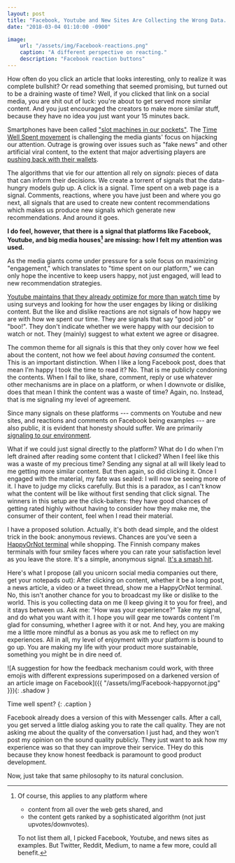 ```yaml
---
layout: post
title: "Facebook, Youtube and New Sites Are Collecting the Wrong Data. Here's What They Should Learn From a Finnish Startup."
date: "2018-03-04 01:10:00 -0900"

image:
    url: "/assets/img/Facebook-reactions.png"
    caption: "A different perspective on reacting."
    description: "Facebook reaction buttons"
---
```


How often do you click an article that looks interesting, only to realize it was complete bullshit? Or read something that seemed promising, but turned out to be a draining waste of time? Well, if you clicked that link on a social media, you are shit out of luck: you're about to get served more similar content. And you just encouraged the creators to make more similar stuff, because they have no idea you just want your 15 minutes back.

Smartphones have been called ["slot machines in our pockets"](http://www.spiegel.de/international/zeitgeist/smartphone-addiction-is-part-of-the-design-a-1104237.html). The [Time Well Spent movement](http://humanetech.com/) is challenging the media giants' focus on hijacking our attention. Outrage is growing over issues such as "fake news" and other artificial viral content, to the extent that major advertising players are [pushing back with their wallets](http://www.foodingredientsfirst.com/news/unilevers-advertising-ultimatum-to-facebook-and-google-clean-up-toxic-content.html).

The algorithms that vie for our attention all rely on *signals*: pieces of data that can inform their decisions. We create a torrent of signals that the data-hungry models gulp up. A click is a signal. Time spent on a web page is a signal. Comments, reactions, where you have just been and where you go next, all signals that are used to create new content recommendations which makes us produce new signals which generate new recommendations. And around it goes.

**I do feel, however, that there is a signal that platforms like Facebook, Youtube, and big media houses[^platforms] are missing: how I felt my attention was used.**

As the media giants come under pressure for a sole focus on maximizing "engagement," which translates to "time spent on our platform," we can only hope the incentive to keep users happy, not just engaged, will lead to new recommendation strategies.

[Youtube maintains that they already optimize for more than watch time](https://www.theguardian.com/technology/2018/feb/02/how-youtubes-algorithm-distorts-truth) by using surveys and looking for how the user engages by liking or disliking content. But the like and dislike reactions are not signals of how happy we are with how we spent our time. They are signals that say "good job" or "boo!". They don't indicate whether we were happy with our decision to watch or not. They (mainly) suggest to what extent we agree or disagree.

The common theme for all signals is this that they only cover how we feel about the content, not how we feel about *having consumed* the content. This is an important distinction. When I like a long Facebook post, does that mean I'm happy I took the time to read it? No. That is me publicly condoning the contents. When I fail to like, share, comment, reply or use whatever other mechanisms are in place on a platform, or when I downvote or dislike, does that mean I think the content was a waste of time? Again, no. Instead, that is me signaling my level of agreement.

Since many signals on these platforms --- comments on Youtube and new sites, and reactions and comments on Facebook being examples --- are also public, it is evident that honesty should suffer. We are primarily [signaling to our environment](https://en.wikipedia.org/wiki/Signalling_theory).

What if we could just signal directly to the platform? What do I do when I'm left drained after reading some content that I clicked? When I feel like this was a waste of my precious time? Sending any signal at all will likely lead to me getting more similar content. But then again, so did clicking it. Once I engaged with the material, my fate was sealed: I will now be seeing more of it. I have to judge my clicks carefully. But this is a paradox, as I can't know what the content will be like without first sending that click signal. The winners in this setup are the click-baiters: they have good chances of getting rated highly without having to consider how they make me, the consumer of their content, feel when I read their material.

I have a proposed solution. Actually, it's both dead simple, and the oldest trick in the book: anonymous reviews.  Chances are you've seen a [HappyOrNot terminal](https://www.newyorker.com/magazine/2018/02/05/customer-satisfaction-at-the-push-of-a-button) while shopping. The Finnish company makes terminals with four smiley faces where you can rate your satisfaction level as you leave the store. It's a simple, anonymous signal. [It's a smash hit](https://www.newyorker.com/magazine/2018/02/05/customer-satisfaction-at-the-push-of-a-button).

Here's what I propose (all you unicorn social media companies out there, get your notepads out): After clicking on content, whether it be a long post, a news article, a video or a tweet thread, show me a HappyOrNot terminal. No, this isn't another chance for you to broadcast my like or dislike to the world. This is you collecting data on me (I keep giving it to you for free), and it stays between us. Ask me: "How was your experience?" Take my signal, and do what you want with it. I hope you will gear me towards content I'm glad for consuming, whether I agree with it or not. And hey, you are making me a little more mindful as a bonus as you ask me to reflect on my experiences. All in all, my level of enjoyment with your platform is bound to go up. You are making my life with your product more sustainable, something you might be in dire need of.

![A suggestion for how the feedback mechanism could work, with three emojis with different expressions superimposed on a darkened version of an article image on Facebook]({{ "/assets/img/Facebook-happyornot.jpg" }}){: .shadow }

Time well spent?
{: .caption }

Facebook already does a version of this with Messenger calls. After a call, you get served a little dialog asking you to rate the call quality. They are not asking me about the quality of the conversation I just had, and they won't post my opinion on the sound quality publicly. They just want to ask how my experience was so that they can improve their service. THey do this because they know honest feedback is paramount to good product development.

Now, just take that same philosophy to its natural conclusion.

[^platforms]: Of course, this applies to any platform where
    * content from all over the web gets shared, and
    * the content gets ranked by a sophisticated algorithm (not just upvotes/downvotes).
    
    To not list them all, I picked Facebook, Youtube, and news sites as examples. But Twitter, Reddit, Medium, to name a few more, could all benefit.
